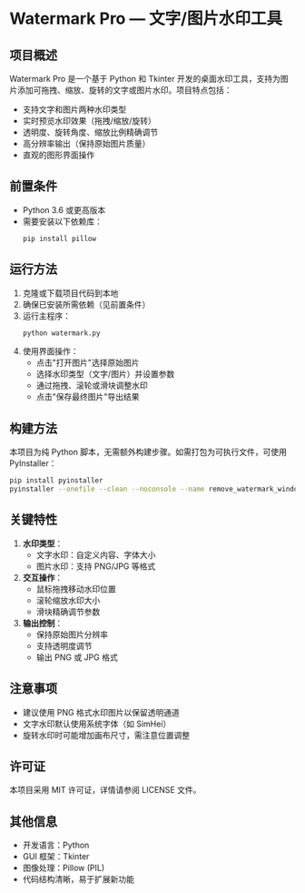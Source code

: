 # Watermark Pro — 文字/图片水印工具

## 项目概述
Watermark Pro 是一个基于 Python 和 Tkinter 开发的桌面水印工具，支持为图片添加可拖拽、缩放、旋转的文字或图片水印。项目特点包括：
- 支持文字和图片两种水印类型
- 实时预览水印效果（拖拽/缩放/旋转）
- 透明度、旋转角度、缩放比例精确调节
- 高分辨率输出（保持原始图片质量）
- 直观的图形界面操作

## 前置条件
- Python 3.6 或更高版本
- 需要安装以下依赖库：
  ```bash
  pip install pillow
  ```

## 运行方法
1. 克隆或下载项目代码到本地
2. 确保已安装所需依赖（见前置条件）
3. 运行主程序：
   ```bash
   python watermark.py
   ```
4. 使用界面操作：
   - 点击"打开图片"选择原始图片
   - 选择水印类型（文字/图片）并设置参数
   - 通过拖拽、滚轮或滑块调整水印
   - 点击"保存最终图片"导出结果

## 构建方法
本项目为纯 Python 脚本，无需额外构建步骤。如需打包为可执行文件，可使用 PyInstaller：
```bash
pip install pyinstaller
pyinstaller --onefile --clean --noconsole --name remove_watermark_windows --specpath . watermark.py
```

## 关键特性
1. **水印类型**：
   - 文字水印：自定义内容、字体大小
   - 图片水印：支持 PNG/JPG 等格式
2. **交互操作**：
   - 鼠标拖拽移动水印位置
   - 滚轮缩放水印大小
   - 滑块精确调节参数
3. **输出控制**：
   - 保持原始图片分辨率
   - 支持透明度调节
   - 输出 PNG 或 JPG 格式

## 注意事项
- 建议使用 PNG 格式水印图片以保留透明通道
- 文字水印默认使用系统字体（如 SimHei）
- 旋转水印时可能增加画布尺寸，需注意位置调整

## 许可证
本项目采用 MIT 许可证，详情请参阅 LICENSE 文件。

## 其他信息
- 开发语言：Python
- GUI 框架：Tkinter
- 图像处理：Pillow (PIL)
- 代码结构清晰，易于扩展新功能